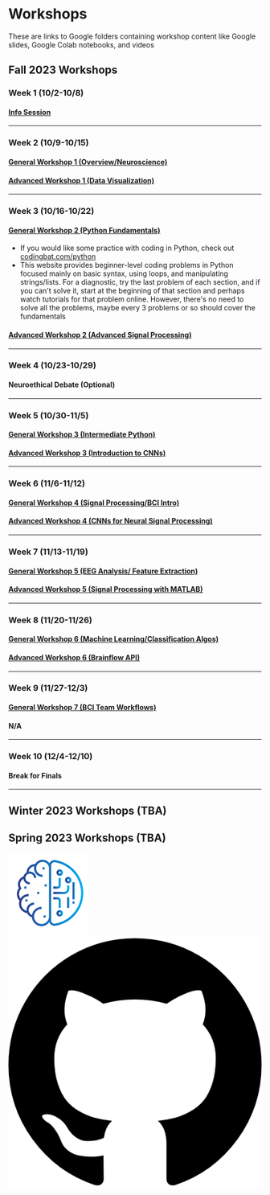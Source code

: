 <head>
  <title>CruX GitHub Page Home</title>
  <link rel="icon" type="image/x-icon" href="../images/favicon.ico">
</head>

<link rel="stylesheet" href="../css/styles.css">

# Workshops

These are links to Google folders containing workshop content like Google slides, Google Colab notebooks, and videos

## Fall 2023 Workshops
### Week 1 (10/2-10/8)
#### [Info Session](https://docs.google.com/presentation/d/1mndJwCDquD57y05_pUfVrPM_aDiSFHWWWY6NIdRhet0/edit#slide=id.g15cb12bbd82_0_831)
---
### Week 2 (10/9-10/15)
#### [General Workshop 1 (Overview/Neuroscience)](https://drive.google.com/drive/folders/16v9oXaLWFUvV1rEJRSMuDn_WdmRl8fN3?usp=drive_link)
#### [Advanced Workshop 1 (Data Visualization)](https://drive.google.com/drive/folders/1UXota4_Q7RvbwKnfwszty3XN_vH_oThO?usp=sharing)
---

### Week 3 (10/16-10/22)
#### [General Workshop 2 (Python Fundamentals)](https://drive.google.com/drive/folders/1hM3OhpaoI78rvSGCUW829UdneXUTjeAW?usp=drive_link)
* If you would like some practice with coding in Python, check out [codingbat.com/python](https://codingbat.com/python)
* This website provides beginner-level coding problems in Python focused mainly on basic syntax, using loops, and manipulating strings/lists. For a diagnostic, try the last problem of each section, and if you can't solve it, start at the beginning of that section and perhaps watch tutorials for that problem online. However, there's no need to solve all the problems, maybe every 3 problems or so should cover the fundamentals

#### [Advanced Workshop 2 (Advanced Signal Processing)](https://drive.google.com/drive/folders/1t9dDncrOTWYBQm1XRIm-Ud3gXrlWO7tc?usp=sharing)
---
### Week 4 (10/23-10/29)
#### Neuroethical Debate (Optional)
---
### Week 5 (10/30-11/5)
#### [General Workshop 3 (Intermediate Python)](https://drive.google.com/drive/folders/1ShJZjnD60aFw5YVHWwM3cQJtHMlzWJ40?usp=drive_link)
#### [Advanced Workshop 3 (Introduction to CNNs)](https://drive.google.com/drive/folders/1bfoDHr2vfmKJhbrOeVdhSepDN7W9kfIe?usp=sharing)
---

### Week 6 (11/6-11/12)
#### [General Workshop 4 (Signal Processing/BCI Intro)](https://drive.google.com/drive/folders/1rR-UIiUx8ZHIh6G5YbEEB8tarfp1uzok?usp=drive_link)
#### [Advanced Workshop 4 (CNNs for Neural Signal Processing)](https://drive.google.com/drive/folders/1wQwidYwZa1ABPrKDkz_M0EMwIe1Nf1de?usp=drive_link)
---

### Week 7 (11/13-11/19)
#### [General Workshop 5 (EEG Analysis/ Feature Extraction)](https://drive.google.com/drive/folders/1avq_ppI87QofXhdeOSrv3sW9vMgimKgq?usp=drive_link)
#### [Advanced Workshop 5 (Signal Processing with MATLAB)](https://drive.google.com/drive/folders/1t9UDG9y_Mx2_VeakHjMLTN3c1bl919DR?usp=drive_link)
---

### Week 8 (11/20-11/26)
#### [General Workshop 6 (Machine Learning/Classification Algos)](https://drive.google.com/drive/folders/17gqGkv6ZfXiYBMe6qR3HXt1CeIrdQ77y?usp=drive_link)
#### [Advanced Workshop 6 (Brainflow API)](https://drive.google.com/drive/folders/1d0w7_Aow_QBve9rdrO4IDb1H_XNY_SWR?usp=sharing)
---

### Week 9 (11/27-12/3)
#### [General Workshop 7 (BCI Team Workflows)](https://drive.google.com/drive/folders/1l-iGqwpeialr_Lu2QOdpSQAOtxZ-G1Wr?usp=drive_link)
#### N/A
---
### Week 10 (12/4-12/10)
#### Break for Finals
---
## Winter 2023 Workshops (TBA)
## Spring 2023 Workshops (TBA)

<footer>
    <div id = "images">
        <a href="https://cruxucla.com">
        <img  class = "logo" border = "0" src = "../images/cruxUclaLogo.webp" alt = "CruX UCLA"/>
        </a>
        <a href="https://github.com/CruXUCLA">
        <img class = "logo" border = "0" src = "../images/githubLogo.png" alt = "Github"/>
        </a>
    </div>
</footer>
